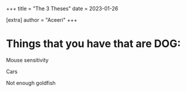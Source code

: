 +++
title = "The 3 Theses"
date = 2023-01-26

[extra]
author = "Aceeri"
+++

# Things that you have that are DOG:
 
 Mouse sensitivity 

 Cars

 Not enough goldfish